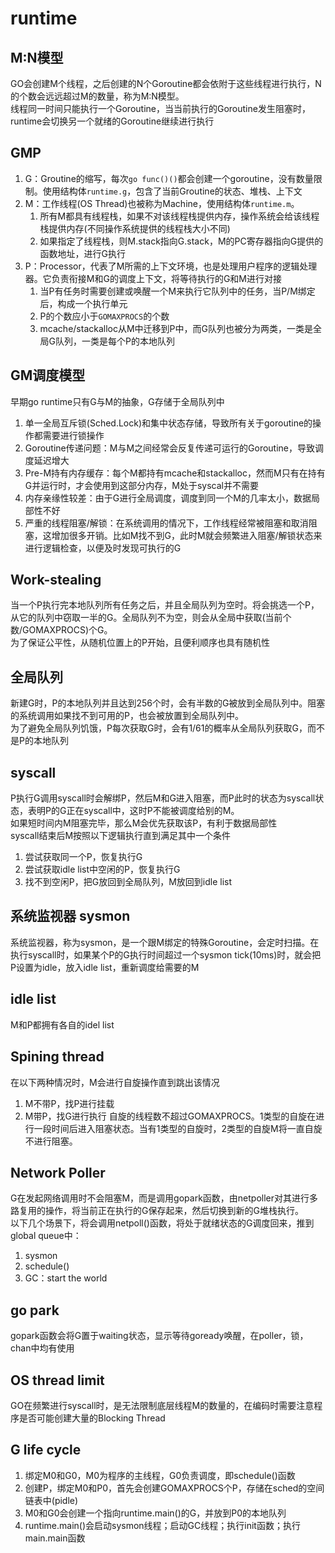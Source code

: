 # runtime

## M:N模型
GO会创建M个线程，之后创建的N个Goroutine都会依附于这些线程进行执行，N的个数会远远超过M的数量，称为M:N模型。  
线程同一时间只能执行一个Goroutine，当当前执行的Goroutine发生阻塞时，runtime会切换另一个就绪的Goroutine继续进行执行

## GMP
1. G：Groutine的缩写，每次`go func()()`都会创建一个goroutine，没有数量限制。使用结构体`runtime.g`，包含了当前Groutine的状态、堆栈、上下文
2. M：工作线程(OS Thread)也被称为Machine，使用结构体`runtime.m`。
   1. 所有M都具有线程栈，如果不对该线程栈提供内存，操作系统会给该线程栈提供内存(不同操作系统提供的线程栈大小不同)
   2. 如果指定了线程栈，则M.stack指向G.stack，M的PC寄存器指向G提供的函数地址，进行G执行
3. P：Processor，代表了M所需的上下文环境，也是处理用户程序的逻辑处理器。它负责衔接M和G的调度上下文，将等待执行的G和M进行对接
   1. 当P有任务时需要创建或唤醒一个M来执行它队列中的任务，当P/M绑定后，构成一个执行单元
   2. P的个数应小于`GOMAXPROCS`的个数
   3. mcache/stackalloc从M中迁移到P中，而G队列也被分为两类，一类是全局G队列，一类是每个P的本地队列

## GM调度模型
早期go runtime只有G与M的抽象，G存储于全局队列中
1. 单一全局互斥锁(Sched.Lock)和集中状态存储，导致所有关于goroutine的操作都需要进行锁操作
2. Goroutine传递问题：M与M之间经常会反复传递可运行的Goroutine，导致调度延迟增大
3. Pre-M持有内存缓存：每个M都持有mcache和stackalloc，然而M只有在持有G并运行时，才会使用到这部分内存，M处于syscal并不需要
4. 内存亲缘性较差：由于G进行全局调度，调度到同一个M的几率太小，数据局部性不好
5. 严重的线程阻塞/解锁：在系统调用的情况下，工作线程经常被阻塞和取消阻塞，这增加很多开销。比如M找不到G，此时M就会频繁进入阻塞/解锁状态来进行逻辑检查，以便及时发现可执行的G

## Work-stealing
当一个P执行完本地队列所有任务之后，并且全局队列为空时。将会挑选一个P，从它的队列中窃取一半的G。全局队列不为空，则会从全局中获取(当前个数/GOMAXPROCS)个G。  
为了保证公平性，从随机位置上的P开始，且便利顺序也具有随机性

## 全局队列
新建G时，P的本地队列并且达到256个时，会有半数的G被放到全局队列中。阻塞的系统调用如果找不到可用的P，也会被放置到全局队列中。  
为了避免全局队列饥饿，P每次获取G时，会有1/61的概率从全局队列获取G，而不是P的本地队列

## syscall
P执行G调用syscall时会解绑P，然后M和G进入阻塞，而P此时的状态为syscall状态，表明P的G正在syscall中，这时P不能被调度给别的M。  
如果短时间内M阻塞完毕，那么M会优先获取该P，有利于数据局部性  
syscall结束后M按照以下逻辑执行直到满足其中一个条件
1. 尝试获取同一个P，恢复执行G
2. 尝试获取idle list中空闲的P，恢复执行G
3. 找不到空闲P，把G放回到全局队列，M放回到idle list

## 系统监视器 sysmon
系统监视器，称为sysmon，是一个跟M绑定的特殊Goroutine，会定时扫描。在执行syscall时，如果某个P的G执行时间超过一个sysmon tick(10ms)时，就会把P设置为idle，放入idle list，重新调度给需要的M

## idle list
M和P都拥有各自的idel list

## Spining thread
在以下两种情况时，M会进行自旋操作直到跳出该情况
1. M不带P，找P进行挂载
2. M带P，找G进行执行
自旋的线程数不超过GOMAXPROCS。1类型的自旋在进行一段时间后进入阻塞状态。当有1类型的自旋时，2类型的自旋M将一直自旋不进行阻塞。

## Network Poller
G在发起网络调用时不会阻塞M，而是调用gopark函数，由netpoller对其进行多路复用的操作，将当前正在执行的G保存起来，然后切换到新的G堆栈执行。  
以下几个场景下，将会调用netpoll()函数，将处于就绪状态的G调度回来，推到global queue中：
1. sysmon
2. schedule()
3. GC：start the world

## go park
gopark函数会将G置于waiting状态，显示等待goready唤醒，在poller，锁，chan中均有使用

## OS thread limit
GO在频繁进行syscall时，是无法限制底层线程M的数量的，在编码时需要注意程序是否可能创建大量的Blocking Thread

## G life cycle
1. 绑定M0和G0，M0为程序的主线程，G0负责调度，即schedule()函数
2. 创建P，绑定M0和P0，首先会创建GOMAXPROCS个P，存储在sched的空间链表中(pidle)
3. M0和G0会创建一个指向runtime.main()的G，并放到P0的本地队列
4. runtime.main()会启动sysmon线程；启动GC线程；执行init函数；执行main.main函数